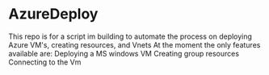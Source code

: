 # AzureDeploy
This repo is for a script im building to automate the process on deploying Azure VM's, creating resources, and Vnets
At the moment the only features available are:
  Deploying a MS windows VM
  Creating group resources
  Connecting to the Vm
